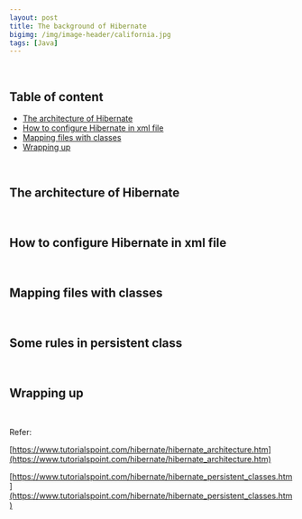 ```yaml
---
layout: post
title: The background of Hibernate
bigimg: /img/image-header/california.jpg
tags: [Java]
---
```





<br>

## Table of content
- [The architecture of Hibernate](#the-architecture-of-hibernate)
- [How to configure Hibernate in xml file](#how-to-configure-hibernate-in-xml-file)
- [Mapping files with classes](#mapping-files-with-classes)
- [Wrapping up](#wrapping-up)

<br>

## The architecture of Hibernate





<br>

## How to configure Hibernate in xml file




<br>

## Mapping files with classes



<br>

## Some rules in persistent class 




<br>

## Wrapping up



<br>

Refer:

[https://www.tutorialspoint.com/hibernate/hibernate_architecture.htm](https://www.tutorialspoint.com/hibernate/hibernate_architecture.htm)

[https://www.tutorialspoint.com/hibernate/hibernate_persistent_classes.htm](https://www.tutorialspoint.com/hibernate/hibernate_persistent_classes.htm)